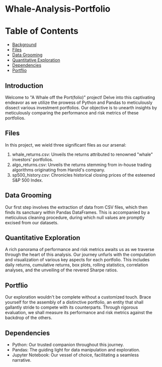 # Whale-Analysis-Portfolio

# Table of Contents
* [Background](#Background)
* [Files](#Files)
* [Data Grooming](#DataGrooming)
* [Quantitative Exploration](#QuantitativeExploration)
* [Dependencies](#Dependencies)
* [Portflio](#Portflio)

## Introduction
Welcome to "A Whale off the Port(folio)" project! Delve into this captivating endeavor as we utilize the prowess of Python and Pandas to meticulously dissect various investment portfolios. Our objective is to unearth insights by meticulously comparing the performance and risk metrics of these portfolios.

## Files
In this project, we wield three significant files as our arsenal:

1. whale_returns.csv: Unveils the returns attributed to renowned "whale" investors' portfolios.
2. algo_returns.csv: Unveils the returns stemming from in-house trading algorithms originating from Harold's company.
3. sp500_history.csv: Chronicles historical closing prices of the esteemed S&P 500 Index.

## Data Grooming
Our first step involves the extraction of data from CSV files, which then finds its sanctuary within Pandas DataFrames. This is accompanied by a meticulous cleaning procedure, during which null values are promptly excised from our datasets.

## Quantitative Exploration
A rich panorama of performance and risk metrics awaits us as we traverse through the heart of this analysis. Our journey unfurls with the computation and visualization of various key aspects for each portfolio. This includes daily returns, cumulative returns, box plots, rolling statistics, correlation analyses, and the unveiling of the revered Sharpe ratios.

## Portflio
Our exploration wouldn't be complete without a customized touch. Brace yourself for the assembly of a distinctive portfolio, an entity that shall gallantly stride to compete with its counterparts. Through rigorous evaluation, we shall measure its performance and risk metrics against the backdrop of the others.

## Dependencies
- Python: Our trusted companion throughout this journey.
- Pandas: The guiding light for data manipulation and exploration.
- Jupyter Notebook: Our vessel of choice, facilitating a seamless narrative.
